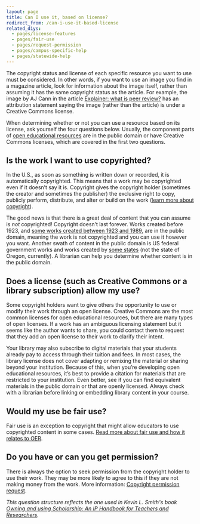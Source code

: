 ```yaml
---
layout: page
title: Can I use it, based on license?
redirect_from: /can-i-use-it-based-license
related_diys:
  - pages/license-features
  - pages/fair-use
  - pages/request-permission
  - pages/campus-specific-help
  - pages/statewide-help
---
```


The copyright status and license of each specific resource you want to use must be considered.
In other words, if you want to use an image you find in a magazine article, look for information
about the image itself, rather than assuming it has the same copyright status as the article.
For example, the image by AJ Cann in the article
[Explainer: what is peer review?](https://theconversation.com/explainer-what-is-peer-review-27797)
has an attribution statement saying the image (rather than the article) is under a Creative
Commons license.

When determining whether or not you can use a resource based on its license, ask yourself the
four questions below. Usually, the component parts of
[open educational resources](https://en.wikipedia.org/wiki/Open_educational_resources) are in
the public domain or have Creative Commons licenses, which are covered in the first two questions.

## Is the work I want to use copyrighted?

In the U.S., as soon as something is written down or recorded, it is automatically copyrighted.
This means that a work may be copyrighted even if it doesn’t say it is. Copyright gives the
copyright holder (sometimes the creator and sometimes the publisher) the exclusive right to copy,
publicly perform, distribute, and alter or build on the work
([learn more about copyright](http://guides.lib.umich.edu/copyrightbasics/rights-of-copyright-holders)).

The good news is that there is a great deal of content that you can assume is _not_ copyrighted!
Copyright doesn’t last forever. Works created before 1923, and
[some works created between 1923 and 1989](https://copyright.cornell.edu/publicdomain), are in
the public domain, meaning the work is not copyrighted and you can use it however you want.
Another swath of content in the public domain is US federal government works and works created by
[some states](http://copyright.lib.harvard.edu/states/) (not the state of Oregon, currently). A
librarian can help you determine whether content is in the public domain.

## Does a license (such as Creative Commons or a library subscription) allow my use?

Some copyright holders want to give others the opportunity to use or modify their work through an
open license. Creative Commons are the most common licenses for open educational resources, but
there are many types of open licenses. If a work has an ambiguous licensing statement but it seems
like the author wants to share, you could contact them to request that they add an open license
to their work to clarify their intent.

Your library may also subscribe to digital materials that your students already pay to access
through their tuition and fees. In most cases, the library license does not cover adapting or
remixing the material or sharing beyond your institution. Because of this, when you’re developing
open educational resources, it’s best to provide a citation for materials that are restricted to
your institution. Even better, see if you can find equivalent materials in the public domain or
that are openly licensed. Always check with a librarian before linking or embedding library
content in your course.

## Would my use be fair use?

Fair use is an exception to copyright that might allow educators to use copyrighted content in
some cases.
[Read more about fair use and how it relates to OER](https://www.wcl.american.edu/impact/initiatives-programs/pijip/documents/code-of-best-practices-in-fair-use-for-open-educational-resources/).

## Do you have or can you get permission?

There is always the option to seek permission from the copyright holder to use their work. They
may be more likely to agree to this if they are not making money from the work. More information:
[Copyright permission request](http://faq.openoregon.org/copyright-permission-request).

_This question structure reflects the one used in Kevin L. Smith's book
[Owning and using Scholarship: An IP Handbook for Teachers and Researchers](http://www.ala.org/acrl/sites/ala.org.acrl/files/content/publications/booksanddigitalresources/digital/9780838987483_copyright_OA.pdf)._
